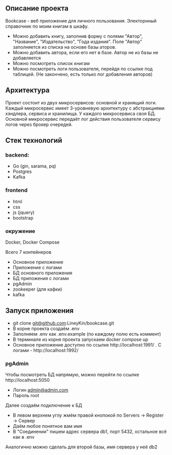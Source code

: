 ## Описание проекта

Bookcase - веб приложение для личного пользования.
Электорнный справочник по моим книгам в шкафу.

- Можно добавить книгу, заполнив форму с полями "Автор", "Название", "Издательство", "Года издания".
Поле "Автор" заполняется из списка на основе базы аторов.
- Можно добавить автора, если его нет в базе. Автор не из базы не добавляется
- Можно посмотреть список книгам
- Можно посмотреть логи пользователя, перейдя по ссылке под таблицей.
(Не закончено, есть только лог добавления авторов)


## Архитектура
Проект состоит из двух микросервисов: основной и хранящий логи.
Каждый микросервис имеет 3-уровневую архитектуру с абстракциями хэндлера, сервиса и хранилища.
У каждого микросервиса своя БД.
Основной микросервис передаёт лог действия пользователя сервису логов через брокер очередей.

## Cтек технологий
### backend:
- Go (gin, sarama, pq)
- Postgres
- Kafka
### frontend
- html 
- css
- js (jquery)
- bootstrap
### окружение
Docker, Docker Compose

Всего 7 контейнеров
- Основное приложение
- Приложение с логами
- БД основного приложения
- БД приложения с логами
- pgAdmin
- zookeeper (для кафки)
- kafka

## Запуск приложения

- git clone git@github.com:LineyKin/bookcase.git
- В корне проекта создаём .env
- Заполняем .env как .env.example (по каждому полю есть коммент)
- В терминале из корня проекта запускаем docker compose up
- Основное приложение доступно по ссылке http://localhost:1991/ . С логами - http://localhost:1992/

### pgAdmin
Чтобы посмотреть БД напрямую, можно перейти по ссылке http://localhost:5050
- Логин admin@admin.com
- Пароль root

Далее создаём подключение к БД
- В левом верхнем углу жмём правой кнопокой по Servers -> Register -> Сервер
- Даём любое понятное вам имя
- В "Соединении" пишем адрес сервера db1, порт 5432, остальное всё как в .env

Аналогично можно сделать для второй базы, имя сервера у неё db2
